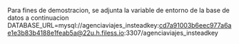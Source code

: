 Para fines de demostracion, se adjunta la variable de entorno de la base de datos a continuacion
DATABASE_URL=mysql://agenciaviajes_insteadkey:cd7a91003b6eec977a6ae1e3b83b4188e1feab5a@22u.h.filess.io:3307/agenciaviajes_insteadkey
